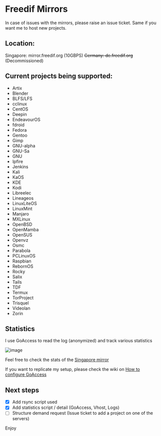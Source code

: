 # Freedif Mirrors
In case of issues with the mirrors, please raise an issue ticket.
Same if you want me to host new projects.

## Location:
Singapore: mirror.freedif.org (10GBPS)
~~Germany: de.freedif.org~~ (Decommissioned)

## Current projects being supported:
- Artix
- Blender
- BLFS/LFS
- cclinux
- CentOS
- Deepin
- EndeavourOS
- fdroid
- Fedora
- Gentoo
- Gimp
- GNU-alpha
- GNU-Sa
- GNU
- Ipfire
- Jenkins
- Kali
- KaOS
- KDE
- Kodi
- Libreelec
- Lineageos
- LinuxLiteOS
- LinuxMint
- Manjaro
- MXLinux
- OpenBSD
- OpenMamba
- OpenSUS
- Openvz
- Osmc
- Parabola
- PCLinuxOS
- Raspbian
- RebornOS
- Rocky
- Salix
- Tails
- TDF
- Termux
- TorProject
- Trisquel
- Videolan
- Zorin

## Statistics
I use GoAccess to read the log (anonymized) and track various statistics

![image](https://user-images.githubusercontent.com/7557855/164883443-081e183a-672c-40a9-895d-28b41cee4d81.png)

Feel free to check the stats of the [Singapore mirror](https://mirror.freedif.org/Stats/Combined.html)

If you want to replicate my setup, please check the wiki on [How to configure GoAccess](https://github.com/karibuTW/Freedif-Mirror/wiki/How-to-configure-GoAccess)

## Next steps
- [x] Add rsync script used
- [x] Add statistics script / detail (GoAccess, Vhost, Logs)
- [ ] Structure demand request (Issue ticket to add a project on one of the servers)

Enjoy
